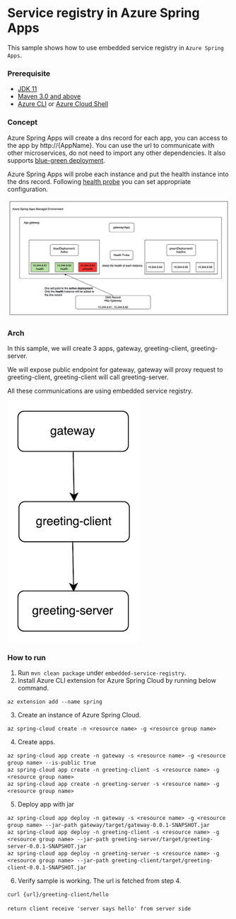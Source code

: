 # Service registry in Azure Spring Apps

This sample shows how to use embedded service registry in `Azure Spring Apps`.

### Prerequisite

* [JDK 11](https://docs.microsoft.com/en-us/azure/java/jdk/java-jdk-install)
* [Maven 3.0 and above](http://maven.apache.org/install.html)
* [Azure CLI](https://docs.microsoft.com/en-us/cli/azure/install-azure-cli?view=azure-cli-latest) or [Azure Cloud Shell](https://docs.microsoft.com/en-us/azure/cloud-shell/overview)

### Concept
Azure Spring Apps will create a dns record for each app, you can access to the app by http://{AppName}.
You can use the url to communicate with other microservices, do not need to import any other dependencies.
It also supports [blue-green deployment](https://learn.microsoft.com/en-us/azure/spring-apps/concepts-blue-green-deployment-strategies).

Azure Spring Apps will probe each instance and put the health instance into the dns record. Following [health probe](https://learn.microsoft.com/en-us/azure/spring-apps/how-to-configure-health-probes-graceful-termination) you can set appropriate configuration.


![](./media/service-registry.jpeg)

### Arch
In this sample, we will create 3 apps, gateway, greeting-client, greeting-server.

We will expose public endpoint for gateway, gateway will proxy request to greeting-client, greeting-client will call greeting-server.

All these communications are using embedded service registry.

![](./media/service-registry-arch.jpeg)

### How to run

1. Run `mvn clean package` under `embedded-service-registry`.
2. Install Azure CLI extension for Azure Spring Cloud by running below command.
```
az extension add --name spring
```
3. Create an instance of Azure Spring Cloud.
```
az spring-cloud create -n <resource name> -g <resource group name>
```
4. Create apps.
```
az spring-cloud app create -n gateway -s <resource name> -g <resource group name> --is-public true
az spring-cloud app create -n greeting-client -s <resource name> -g <resource group name> 
az spring-cloud app create -n greeting-server -s <resource name> -g <resource group name>
```
5. Deploy app with jar
```
az spring-cloud app deploy -n gateway -s <resource name> -g <resource group name> --jar-path gateway/target/gateway-0.0.1-SNAPSHOT.jar
az spring-cloud app deploy -n greeting-client -s <resource name> -g <resource group name> --jar-path greeting-server/target/greeting-server-0.0.1-SNAPSHOT.jar
az spring-cloud app deploy -n greeting-server -s <resource name> -g <resource group name> --jar-path greeting-client/target/greeting-client-0.0.1-SNAPSHOT.jar
```
6. Verify sample is working. The url is fetched from step 4.
``` 
curl {url}/greeting-client/hello

return client receive 'server says hello' from server side
```